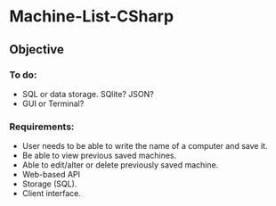 # Machine-List-CSharp

## Objective

### To do:
* SQL or data storage. SQlite? JSON?
* GUI or Terminal?

### Requirements:
* User needs to be able to write the name of a computer and save it.
* Be able to view previous saved machines.
* Able to edit/alter or delete previously saved machine.
* Web-based API
* Storage (SQL).
* Client interface.